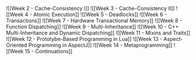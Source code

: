 ![[Week 2 - Cache-Consistency I]]
![[Week 3 - Cache-Consistency II]]
![[Week 4 - Atomic Execution]]
![[Week 5 - Deadlocks]]
![[Week 6 - Transactions]]
![[Week 7 - Hardware Transactional Memory]]
![[Week 8 - Function Dispatching]]
![[Week 9 - Multi-Inheritance]]
![[Week 10 - C++ Multi-Inheritance and Dynamic Dispatching]]
![[Week 11 - Mixins and Traits]]
![[Week 12 - Prototybe-Based Programming in Lua]]
![[Week 13 - Aspect-Oriented Programming in AspectJ]]
![[Week 14 - Metaprogramming]]
![[Week 15 - Continuations]]